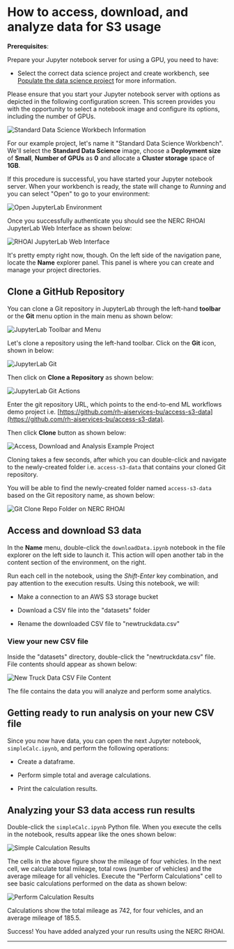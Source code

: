 # How to access, download, and analyze data for S3 usage

**Prerequisites**:

Prepare your Jupyter notebook server for using a GPU, you need to have:

- Select the correct data science project and create workbench, see
[Populate the data science project](../data-science-project/using-projects-the-rhoai.md#populate-the-data-science-project)
for more information.

Please ensure that you start your Jupyter notebook server with options as depicted
in the following configuration screen. This screen provides you with the opportunity
to select a notebook image and configure its options, including the number of GPUs.

![Standard Data Science Workbech Information](images/standard-data-science-workbench.png)

For our example project, let's name it "Standard Data Science Workbench". We'll
select the **Standard Data Science** image, choose a **Deployment size** of **Small**,
**Number of GPUs** as **0** and allocate a **Cluster storage** space of **1GB**.

If this procedure is successful, you have started your Jupyter notebook server.
When your workbench is ready, the state will change to *Running* and you can select
"Open" to go to your environment:

![Open JupyterLab Environment](images/open-jupyter-lab.png)

Once you successfully authenticate you should see the NERC RHOAI JupyterLab Web
Interface as shown below:

![RHOAI JupyterLab Web Interface](images/jupyterlab_web_interface.png)

It's pretty empty right now, though. On the left side of the navigation pane,
locate the **Name** explorer panel. This panel is where you can create and manage
your project directories.

## Clone a GitHub Repository

You can clone a Git repository in JupyterLab through the left-hand **toolbar** or
the **Git** menu option in the main menu as shown below:

![JupyterLab Toolbar and Menu](images/jupyterlab-toolbar-main-menu.jpg)

Let's clone a repository using the left-hand toolbar. Click on the **Git** icon,
shown in below:

![JupyterLab Git](images/jupyterlab_git.png)

Then click on **Clone a Repository** as shown below:

![JupyterLab Git Actions](images/jupyterlab_git_actions.png)

Enter the git repository URL, which points to the end-to-end ML workflows demo
project i.e. [https://github.com/rh-aiservices-bu/access-s3-data](https://github.com/rh-aiservices-bu/access-s3-data).

Then click **Clone** button as shown below:

![Access, Download and Analysis Example Project](images/access-download-and-analysis-s3-data-git-repo.png)

Cloning takes a few seconds, after which you can double-click and navigate to the
newly-created folder i.e. `access-s3-data` that contains your cloned Git repository.

You will be able to find the newly-created folder named `access-s3-data` based on
the Git repository name, as shown below:

![Git Clone Repo Folder on NERC RHOAI](images/rhoai-git-cloned-repo.jpg)

## Access and download S3 data

In the **Name** menu, double-click the `downloadData.ipynb` notebook in the file
explorer on the left side to launch it. This action will open another tab in the
content section of the environment, on the right.

Run each cell in the notebook, using the *Shift-Enter* key combination, and pay
attention to the execution results. Using this notebook, we will:

- Make a connection to an AWS S3 storage bucket

- Download a CSV file into the "datasets" folder

- Rename the downloaded CSV file to "newtruckdata.csv"

### View your new CSV file

Inside the "datasets" directory, double-click the "newtruckdata.csv" file. File
contents should appear as shown below:

![New Truck Data CSV File Content](images/newtruckdata.jpg)

The file contains the data you will analyze and perform some analytics.

## Getting ready to run analysis on your new CSV file

Since you now have data, you can open the next Jupyter notebook, `simpleCalc.ipynb`,
and perform the following operations:

- Create a dataframe.

- Perform simple total and average calculations.

- Print the calculation results.

## Analyzing your S3 data access run results

Double-click the `simpleCalc.ipynb` Python file. When you execute the cells in the
notebook, results appear like the ones shown below:

![Simple Calculation Results](images/running-simple-calculation.jpg)

The cells in the above figure show the mileage of four vehicles. In the next cell,
we calculate total mileage, total rows (number of vehicles) and the average mileage
for all vehicles. Execute the "Perform Calculations" cell to see basic calculations
performed on the data as shown below:

![Perform Calculation Results](images/perform_calculation_results.jpg)

Calculations show the total mileage as 742, for four vehicles, and an average
mileage of 185.5.

Success! You have added analyzed your run results using the NERC RHOAI.

---
